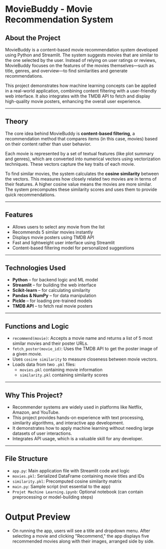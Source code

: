 # MovieBuddy - Movie Recommendation System

## About the Project

MovieBuddy is a content-based movie recommendation system developed using Python and Streamlit. The system suggests movies that are similar to the one selected by the user. Instead of relying on user ratings or reviews, MovieBuddy focuses on the features of the movies themselves—such as title, genres, and overview—to find similarities and generate recommendations.

This project demonstrates how machine learning concepts can be applied in a real-world application, combining content filtering with a user-friendly web interface. It also integrates with the TMDB API to fetch and display high-quality movie posters, enhancing the overall user experience.

---

## Theory

The core idea behind MovieBuddy is **content-based filtering**, a recommendation method that compares items (in this case, movies) based on their content rather than user behavior.

Each movie is represented by a set of textual features (like plot summary and genres), which are converted into numerical vectors using vectorization techniques. These vectors capture the key traits of each movie.

To find similar movies, the system calculates the **cosine similarity** between the vectors. This measures how closely related two movies are in terms of their features. A higher cosine value means the movies are more similar. The system precomputes these similarity scores and uses them to provide quick recommendations.

---

## Features

- Allows users to select any movie from the list
- Recommends 5 similar movies instantly
- Displays movie posters using TMDB API
- Fast and lightweight user interface using Streamlit
- Content-based filtering model for personalized suggestions

---

## Technologies Used

- **Python** – for backend logic and ML model
- **Streamlit** – for building the web interface
- **Scikit-learn** – for calculating similarity
- **Pandas & NumPy** – for data manipulation
- **Pickle** – for loading pre-trained models
- **TMDB API** – to fetch real movie posters

---

## Functions and Logic

- `recommend(movie)`: Accepts a movie name and returns a list of 5 most similar movies and their poster URLs.
- `fetch_poster(movie_id)`: Uses the TMDB API to get the poster image of a given movie.
- Uses `cosine similarity` to measure closeness between movie vectors.
- Loads data from two `.pkl` files:
  - `movies.pkl` containing movie information
  - `similarity.pkl` containing similarity scores

---

## Why This Project?

- Recommender systems are widely used in platforms like Netflix, Amazon, and YouTube.
- This project provides hands-on experience with text processing, similarity algorithms, and interactive app development.
- It demonstrates how to apply machine learning without needing large datasets of user interactions.
- Integrates API usage, which is a valuable skill for any developer.

---

## File Structure

- `app.py`: Main application file with Streamlit code and logic
- `movies.pkl`: Serialized DataFrame containing movie titles and IDs
- `similarity.pkl`: Precomputed cosine similarity matrix
- `main.py`: Sample script (not essential to the app)
- `Projet Machine Learning.ipynb`: Optional notebook (can contain preprocessing or model-building steps)

# Output Preview
- On running the app, users will see a title and dropdown menu. After selecting a movie and clicking "Recommend," the app displays five recommended movies along with their images, arranged side by side.


